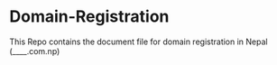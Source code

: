 # Domain-Registration
This Repo contains the document file for domain registration in Nepal (____.com.np)
